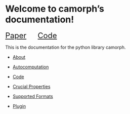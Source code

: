 # Welcome to camorph’s documentation!
<font size=5>

[Paper](https://www.int-arch-photogramm-remote-sens-spatial-inf-sci.net/XLVIII-2-W1-2022/29/2022/isprs-archives-XLVIII-2-W1-2022-29-2022.pdf)&ensp;&ensp;&ensp;[Code](https://github.com/Fraunhofer-IIS/camorph)
</font>

This is the documentation for the python library camorph.

* [About](sphinx/about.md)

* [Autocomputation](sphinx/autocomputation.md)

* [Code](sphinx/code.md)

* [Crucial Properties](sphinx/crucial_properties.md)

* [Supported Formats](sphinx/formats.md)

* [Plugin](sphinx/plugin.md)